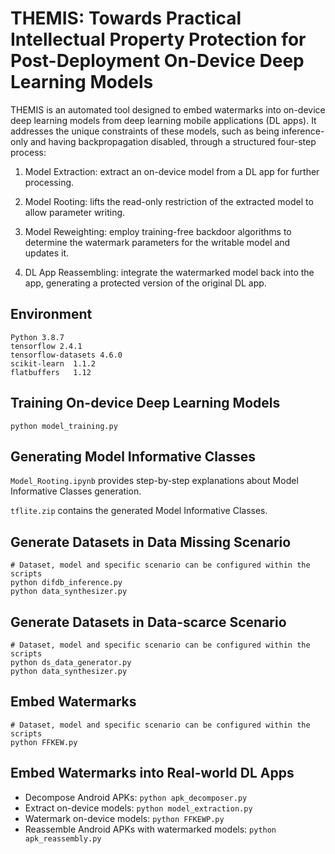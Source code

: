 # THEMIS: Towards Practical Intellectual Property Protection for Post-Deployment On-Device Deep Learning Models
THEMIS is an automated tool designed to embed watermarks into on-device deep learning models from deep learning mobile applications (DL apps). It addresses the unique constraints of these models, such as being inference-only and having backpropagation disabled, through a structured four-step process:

1. Model Extraction: extract an on-device model from a DL app for further processing.

2. Model Rooting: lifts the read-only restriction of the extracted model to allow parameter writing.

3. Model Reweighting: employ training-free backdoor algorithms to determine the watermark parameters for the writable model and updates it.

4. DL App Reassembling: integrate the watermarked model back into the app, generating a protected version of the original DL app.


## Environment
```
Python 3.8.7
tensorflow 2.4.1
tensorflow-datasets 4.6.0
scikit-learn  1.1.2
flatbuffers   1.12
```

## Training On-device Deep Learning Models
```
python model_training.py
```

## Generating Model Informative Classes
`Model_Rooting.ipynb` provides step-by-step explanations about Model Informative Classes generation.

`tflite.zip` contains the generated Model Informative Classes.

## Generate Datasets in Data Missing Scenario
```
# Dataset, model and specific scenario can be configured within the scripts
python difdb_inference.py
python data_synthesizer.py
```

## Generate Datasets in Data-scarce Scenario
```
# Dataset, model and specific scenario can be configured within the scripts
python ds_data_generator.py
python data_synthesizer.py
```

## Embed Watermarks
```
# Dataset, model and specific scenario can be configured within the scripts
python FFKEW.py
```

## Embed Watermarks into Real-world DL Apps
- Decompose Android APKs: `python apk_decomposer.py`
- Extract on-device models: `python model_extraction.py`
- Watermark on-device models: `python FFKEWP.py`
- Reassemble Android APKs with watermarked models: `python apk_reassembly.py`
